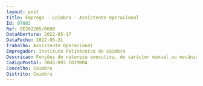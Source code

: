 ```yaml
--- 
layout: post
title: Emprego - Coimbra - Assistente Operacional
Id: 97083
Ref: OE202205/0600
DataAbertura: 2022-05-17
DataFecho: 2022-05-31
Trabalho: Assistente Operacional
Empregador: Instituto Politécnico de Coimbra
Descricao: Funções de natureza executiva, de carácter manual ou mecânico enquadradas em diretivas gerais bem definidas e com graus de complexidade variáveis. Responsabilidade pelos equipamentos sob sua guarda e pela sua correta utilização, procedendo, quando necessário, à manutenção e reparação dos mesmos. Execução de tarefas de apoio elementares, indispensáveis ao funcionamento dos órgãos e serviços, podendo comportar esforço físico, designadamente Limpeza e manutenção de espaços (Departamentos) O horário poderá ser em regime de turnos rotativos ou horário noturno (até às 00h00).
CodigoPostal: 3045-093 COIMBRA
Concelho: Coimbra
Distrito: Coimbra
--- 
```

